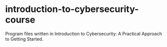 # introduction-to-cybersecurity-course
Program files written in Introduction to Cybersecurity: A Practical Approach to Getting Started.
